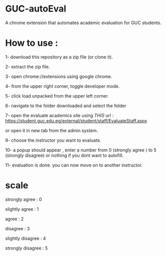 # GUC-autoEval
A chrome extension that automates academic evaluation for GUC students.  

# How to use :  

1- download this repository as a zip file (or clone it).    

2- extract the zip file. 

3- open chrome://extensions using google chrome. 

4- from the upper right corner, toggle developer mode. 

5- click load unpacked from the upper left corner. 

6- navigate to the folder downloaded and select the folder   

7- open the evaluate academics site using *THIS* url : https://student.guc.edu.eg/external/student/staff/EvaluateStaff.aspx   

or open it in new tab from the admin system. 

9- choose the instructor you want to evaluate.  

10- a popup should appear , enter a number from 0 (strongly agree ) to 5 (strongly disagree) or nothing if you dont want to autofill.  

11- evaluation is done. you can now move on to another instructor.  

# scale  

strongly agree : 0  

slightly agree : 1  

agree : 2  

disagree : 3  

slightly disagree : 4  

strongly disagree : 5

